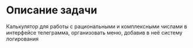 # Описание задачи
Калькулятор для работы с рациональными и комплексными числами в интерфейсе телеграмма, организовать меню, добавив в неё систему логирования